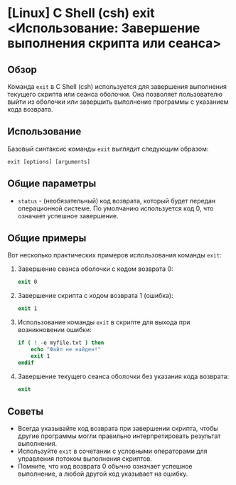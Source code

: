 # [Linux] C Shell (csh) exit <Использование: Завершение выполнения скрипта или сеанса>

## Обзор
Команда `exit` в C Shell (csh) используется для завершения выполнения текущего скрипта или сеанса оболочки. Она позволяет пользователю выйти из оболочки или завершить выполнение программы с указанием кода возврата.

## Использование
Базовый синтаксис команды `exit` выглядит следующим образом:

```
exit [options] [arguments]
```

## Общие параметры
- `status` - (необязательный) код возврата, который будет передан операционной системе. По умолчанию используется код 0, что означает успешное завершение.

## Общие примеры
Вот несколько практических примеров использования команды `exit`:

1. Завершение сеанса оболочки с кодом возврата 0:
   ```csh
   exit 0
   ```

2. Завершение скрипта с кодом возврата 1 (ошибка):
   ```csh
   exit 1
   ```

3. Использование команды `exit` в скрипте для выхода при возникновении ошибки:
   ```csh
   if ( ! -e myfile.txt ) then
       echo "Файл не найден!"
       exit 1
   endif
   ```

4. Завершение текущего сеанса оболочки без указания кода возврата:
   ```csh
   exit
   ```

## Советы
- Всегда указывайте код возврата при завершении скрипта, чтобы другие программы могли правильно интерпретировать результат выполнения.
- Используйте `exit` в сочетании с условными операторами для управления потоком выполнения скриптов.
- Помните, что код возврата 0 обычно означает успешное выполнение, а любой другой код указывает на ошибку.